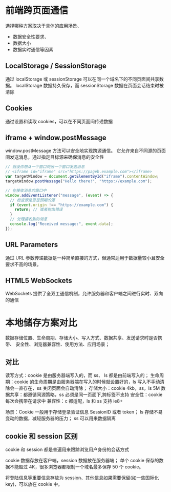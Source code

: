 # 前端跨页面通信

选择哪种方案取决于具体的应用场景、

- 数据安全性要求、
- 数据大小
- 数据实时通信等因素

## LocalStorage / SessionStorage

通过 localStorage 或 sessionStorage 可以在同一个域名下的不同页面间共享数据。
localStorage 数据持久保存，而 sessionStorage 数据在页面会话结束时被清除

## Cookies

通过设置和读取 cookies，可以在不同页面间传递数据

## iframe + window.postMessage

window.postMessage 方法可以安全地实现跨源通信。
它允许来自不同源的页面间发送消息，通过指定目标源来确保消息的安全性

```js
// 假设你想从一个窗口向另一个窗口发送消息
// <iframe id="iframe" src="https://pageb.example.com"></iframe>
var targetWindow = document.getElementById("iframe").contentWindow;
targetWindow.postMessage("Hello there!", "https://example.com");

// 在接收消息的窗口中
window.addEventListener("message", (event) => {
  // 检查源是否是预期的源
  if (event.origin !== "https://example.com") {
    return; // 或者抛出错误
  }
  // 处理接收到的消息
  console.log("Received message:", event.data);
});
```

## URL Parameters

通过 URL 参数传递数据是一种简单直接的方式，但通常适用于数据量较小且安全要求不高的场景。

## HTML5 WebSockets

WebSockets 提供了全双工通信机制，允许服务器和客户端之间进行实时、双向的通信

# 本地储存方案对比

数据存储位置、生命周期、存储大小、写入方式、数据共享、发送请求时是否携带、 安全性、浏览器兼容性、使用方法、应用场景；

## 对比

读写方式：cookie 是由服务器端写入的，而 ss、 ls 都是由前端写入的；
生命周期：cookie 的生命周期是由服务器端在写入的时候就设置好的，ls 写入不手动清除会一直存在，ss 关闭页面会自动清除；
存储大小：cookie 4kb，ss，ls 5M
数据共享：都遵循同源策略，ss 必须是同一页面下,跨标签不支持
安全性：cookie 每次会携带在请求中
兼容性：c 都适配，ls 和 ss 支持 ie8+

场景：Cookie 一般用于存储登录验证信息 SessionID 或者 token；
ls 存储不易变动的数据，减轻服务器的压力；
ss 可以用来数据隔离

## cookie 和 session 区别

cookie 和 session 都是普遍用来跟踪浏览用户身份的会话方式

cookie 数据存放在客户端，session 数据放在服务器端；
单个 cookie 保存的数据不能超过 4K，很多浏览器都限制一个域名最多保存 50 个 cookie。

将登陆信息等重要信息存放为 session、其他信息如果需要保留(如一些国际化 key)，可以放在 cookie 中。
